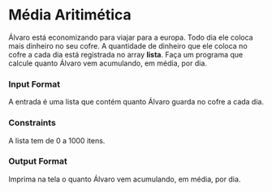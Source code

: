 # Média Aritimética

Álvaro está economizando para viajar para a europa. Todo dia ele coloca mais dinheiro no seu cofre. A quantidade de dinheiro que ele coloca no cofre a cada dia está registrada no array **lista**. Faça um programa que calcule quanto Álvaro vem acumulando, em média, por dia.

### Input Format

A entrada é uma lista que contém quanto Álvaro guarda no cofre a cada dia.

### Constraints

A lista tem de 0 a 1000 itens.

### Output Format

Imprima na tela o quanto Álvaro vem acumulando, em média, por dia.